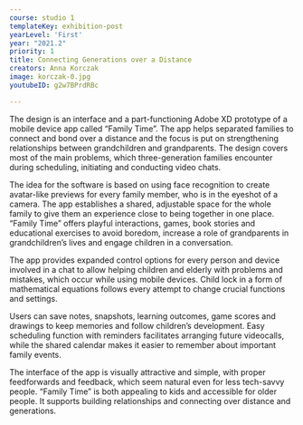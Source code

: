 ```yaml
---
course: studio 1
templateKey: exhibition-post
yearLevel: 'First'
year: "2021.2"
priority: 1
title: Connecting Generations over a Distance
creators: Anna Korczak
image: korczak-0.jpg
youtubeID: g2w7BPrdRBc

---
```


The design is an interface and a part-functioning Adobe XD prototype of a mobile device app called “Family Time”. The app helps separated families to connect and bond over a distance and the focus is put on strengthening relationships between grandchildren and grandparents. The design covers most of the main problems, which three-generation families encounter during scheduling, initiating and conducting video chats.

The idea for the software is based on using face recognition to create avatar-like previews for every family member, who is in the eyeshot of a camera. The app establishes a shared, adjustable space for the whole family to give them an experience close to being together in one place. “Family Time” offers playful interactions, games, book stories and educational exercises to avoid boredom, increase a role of grandparents in grandchildren’s lives and engage children in a conversation.

The app provides expanded control options for every person and device involved in a chat to allow helping children and elderly with problems and mistakes, which occur while using mobile devices. Child lock in a form of mathematical equations follows every attempt to change crucial functions and settings.

Users can save notes, snapshots, learning outcomes, game scores and drawings to keep memories and follow children’s development. Easy scheduling function with reminders facilitates arranging future videocalls, while the shared calendar makes it easier to remember about important family events.

The interface of the app is visually attractive and simple, with proper feedforwards and feedback, which seem natural even for less tech-savvy people. “Family Time” is both appealing to kids and accessible for older people. It supports building relationships and connecting over distance and generations.
